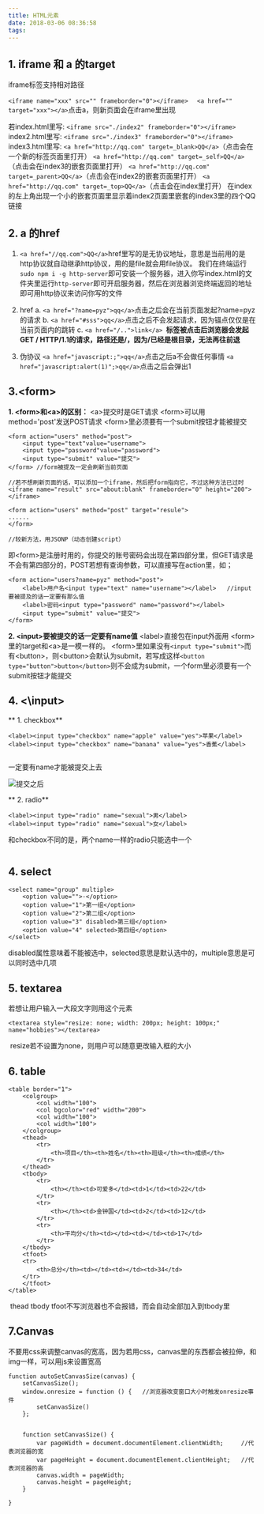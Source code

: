 ```yaml
---
title: HTML元素
date: 2018-03-06 08:36:58
tags:
---
```

## 1. iframe 和 a 的target
iframe标签支持相对路径

`<iframe name="xxx" src="" frameborder="0"></iframe>  `
`<a href="" target="xxx"></a>`点击a，则新页面会在iframe里出现

若index.html里写:
`<iframe src="./index2" frameborder="0"></iframe>  `
index2.html里写:
`<iframe src="./index3" frameborder="0"></iframe>`
index3.html里写:
`<a href="http://qq.com" target=_blank>QQ</a>`（点击会在一个新的标签页面里打开）
`<a href="http://qq.com" target=_self>QQ</a>`（点击会在index3的嵌套页面里打开）
`<a href="http://qq.com" target=_parent>QQ</a>`（点击会在index2的嵌套页面里打开）
`<a href="http://qq.com" target=_top>QQ</a>`（点击会在index里打开）
在index的左上角出现一个小的嵌套页面里显示着index2页面里嵌套的index3里的四个QQ链接

## 2. a 的href
1. `<a href="//qq.com">QQ</a>`href里写的是无协议地址，意思是当前用的是http协议就自动继承http协议，用的是file就会用file协议。
我们在终端运行`sudo npm i -g http-server`即可安装一个服务器，进入你写index.html的文件夹里运行`http-server`即可开启服务器，然后在浏览器浏览终端返回的地址即可用http协议来访问你写的文件

2. href
a. `<a href="?name=pyz">qq</a>`点击之后会在当前页面发起?name=pyz的请求
b. `<a href="#sss">qq</a>`点击之后不会发起请求，因为锚点仅仅是在当前页面内的跳转
c. `<a href="/..">link</a> `**标签被点击后浏览器会发起GET / HTTP/1.1的请求，路径还是/，因为/已经是根目录，无法再往前退**
3. 伪协议
 `<a href="javascript:;">qq</a>`点击之后a不会做任何事情
`<a href="javascript:alert(1)";>qq</a>`点击之后会弹出1

## 3.\<form\> 
**1. \<form\>和\<a\>的区别：**
\<a\>提交时是GET请求
\<form\>可以用method='post'发送POST请求
\<form\>里必须要有一个submit按钮才能被提交
```
<form action="users" method="post">
    <input type="text"value="username">
    <input type="password"value="password">
    <input type="submit" value="提交">	
</form>	//form被提及一定会刷新当前页面

//若不想刷新页面的话，可以添加一个iframe，然后把form指向它，不过这种方法已过时
<iframe name="result" src="about:blank" frameborder="0" height="200"></iframe>

<form action="users" method="post" target="resule">
......
</form>

//较新方法，用JSONP（动态创建script）
```
即\<form\>是注册时用的，你提交的账号密码会出现在第四部分里，但GET请求是不会有第四部分的，POST若想有查询参数，可以直接写在action里，如；
```
<form action="users?name=pyz" method="post">
    <label>用户名<input type="text" name="username"></label>	//input要被提及的话一定要有那么值
    <label>密码<input type="password" name="password"></label>
    <input type="submit" value="提交">
</form>
```
**2. \<input\>要被提交的话一定要有name值**
\<label\>直接包在input外面用
\<form\>里的target和\<a\>是一模一样的。
\<form\>里如果没有`<input type="submit">`而有\<button\>，则\<button\>会默认为submit，若写成这样`<button type="button">button</button>`则不会成为submit，一个form里必须要有一个submit按钮才能提交


## 4. <\input\>
** 1. checkbox**
 
```
<label><input type="checkbox" name="apple" value="yes">苹果</label>
<label><input type="checkbox" name="banana" value="yes">香蕉</label>
```
![<checkbox>](/images/checkbox.png)

一定要有name才能被提交上去

![提交之后](/images/提交之后.png)

** 2. radio**
```
<label><input type="radio" name="sexual">男</label>
<label><input type="radio" name="sexual">女</label>
```
和checkbox不同的是，两个name一样的radio只能选中一个

![<radio>](/images/radio.png)

## 4. select
```
<select name="group" multiple>
    <option value="">-</option>
    <option value="1">第一组</option>
    <option value="2">第二组</option>
    <option value="3" disabled>第三组</option>
    <option value="4" selected>第四组</option>
</select>
```
![<select>](/images/select.png)disabled属性意味着不能被选中，selected意思是默认选中的，multiple意思是可以同时选中几项

## 5. textarea
若想让用户输入一大段文字则用这个元素
```
<textarea style="resize: none; width: 200px; height: 100px;"  name="hobbies"></textarea>
```
![<textarea>](/images/textarea.png)
resize若不设置为none，则用户可以随意更改输入框的大小

## 6. table
```
<table border="1">
    <colgroup>
        <col width="100">
        <col bgcolor="red" width="200">
        <col width="100">
        <col width="100">
    </colgroup>
    <thead>
        <tr>
            <th>项目</th><th>姓名</th><th>班级</th><th>成绩</th>
        </tr>
    </thead>
    <tbody>
        <tr>
            <th></th><td>可爱多</td><td>1</td><td>22</td>
        </tr>
        <tr>
            <th></th><td>金钟国</td><td>2</td><td>12</td>
        </tr>
        <tr>
            <th>平均分</th><td></td><td></td><td>17</td>
        </tr>
    </tbody>
    <tfoot>
    <tr>
        <th>总分</th><td></td><td></td><td>34</td>
    </tr>
    </tfoot>
</table>
```
![<table>](/images/table.png)
thead  tbody tfoot不写浏览器也不会报错，而会自动全部加入到tbody里


## 7.Canvas
不要用css来调整canvas的宽高，因为若用css，canvas里的东西都会被拉伸，和img一样，可以用js来设置宽高
```
function autoSetCanvasSize(canvas) {
    setCanvasSize();
    window.onresize = function () {   //浏览器改变窗口大小时触发onresize事件
        setCanvasSize()
    };


    function setCanvasSize() {
        var pageWidth = document.documentElement.clientWidth;     //代表浏览器的宽
        var pageHeight = document.documentElement.clientHeight;   //代表浏览器的高
        canvas.width = pageWidth;
        canvas.height = pageHeight;
    }

}
```